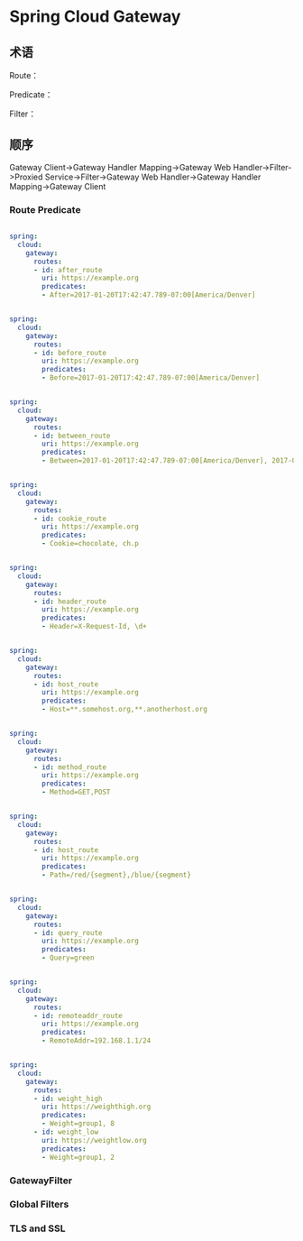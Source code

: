 # Spring Cloud Gateway

## 术语

Route：

Predicate：

Filter：

## 顺序

Gateway Client->Gateway Handler Mapping->Gateway Web Handler->Filter->Proxied Service->Filter->Gateway Web Handler->Gateway Handler Mapping->Gateway Client


### Route Predicate

```yaml

spring:
  cloud:
    gateway:
      routes:
      - id: after_route
        uri: https://example.org
        predicates:
        - After=2017-01-20T17:42:47.789-07:00[America/Denver]

```

```yaml

spring:
  cloud:
    gateway:
      routes:
      - id: before_route
        uri: https://example.org
        predicates:
        - Before=2017-01-20T17:42:47.789-07:00[America/Denver]

```

```yaml

spring:
  cloud:
    gateway:
      routes:
      - id: between_route
        uri: https://example.org
        predicates:
        - Between=2017-01-20T17:42:47.789-07:00[America/Denver], 2017-01-21T17:42:47.789-07:00[America/Denver]

```


```yaml

spring:
  cloud:
    gateway:
      routes:
      - id: cookie_route
        uri: https://example.org
        predicates:
        - Cookie=chocolate, ch.p

```


```yaml

spring:
  cloud:
    gateway:
      routes:
      - id: header_route
        uri: https://example.org
        predicates:
        - Header=X-Request-Id, \d+

```


```yaml

spring:
  cloud:
    gateway:
      routes:
      - id: host_route
        uri: https://example.org
        predicates:
        - Host=**.somehost.org,**.anotherhost.org

```


```yaml

spring:
  cloud:
    gateway:
      routes:
      - id: method_route
        uri: https://example.org
        predicates:
        - Method=GET,POST

```


```yaml

spring:
  cloud:
    gateway:
      routes:
      - id: host_route
        uri: https://example.org
        predicates:
        - Path=/red/{segment},/blue/{segment}

```


```yaml

spring:
  cloud:
    gateway:
      routes:
      - id: query_route
        uri: https://example.org
        predicates:
        - Query=green

```


```yaml

spring:
  cloud:
    gateway:
      routes:
      - id: remoteaddr_route
        uri: https://example.org
        predicates:
        - RemoteAddr=192.168.1.1/24

```


```yaml

spring:
  cloud:
    gateway:
      routes:
      - id: weight_high
        uri: https://weighthigh.org
        predicates:
        - Weight=group1, 8
      - id: weight_low
        uri: https://weightlow.org
        predicates:
        - Weight=group1, 2

```

### GatewayFilter


### Global Filters

### TLS and SSL




